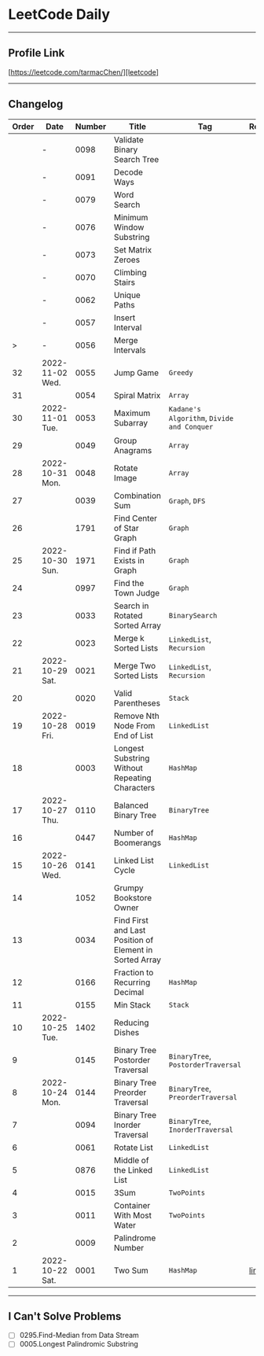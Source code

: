 # LeetCode Daily

---

## Profile Link
[https://leetcode.com/tarmacChen/][leetcode]

---

## Changelog

| Order | Date            | Number | Title                                                   | Tag                                        | ReadMe       |
|-------|-----------------|--------|---------------------------------------------------------|--------------------------------------------|--------------|
|       | -               | 0098   | Validate Binary Search Tree                             |                                            |              |
|       | -               | 0091   | Decode Ways                                             |                                            |              |
|       | -               | 0079   | Word Search                                             |                                            |              |
|       | -               | 0076   | Minimum Window Substring                                |                                            |              |
|       | -               | 0073   | Set Matrix Zeroes                                       |                                            |              |
|       | -               | 0070   | Climbing Stairs                                         |                                            |              |
|       | -               | 0062   | Unique Paths                                            |                                            |              |
|       | -               | 0057   | Insert Interval                                         |                                            |              |
| >     | -               | 0056   | Merge Intervals                                         |                                            |              |
| 32    | 2022-11-02 Wed. | 0055   | Jump Game                                               | `Greedy`                                   |              |
| 31    |                 | 0054   | Spiral Matrix                                           | `Array`                                    |              |
| 30    | 2022-11-01 Tue. | 0053   | Maximum Subarray                                        | `Kadane's Algorithm`, `Divide and Conquer` |              |
| 29    |                 | 0049   | Group Anagrams                                          | `Array`                                    |              |
| 28    | 2022-10-31 Mon. | 0048   | Rotate Image                                            | `Array`                                    |              |
| 27    |                 | 0039   | Combination Sum                                         | `Graph`, `DFS`                             |              |
| 26    |                 | 1791   | Find Center of Star Graph                               | `Graph`                                    |              |
| 25    | 2022-10-30 Sun. | 1971   | Find if Path Exists in Graph                            | `Graph`                                    |              |
| 24    |                 | 0997   | Find the Town Judge                                     | `Graph`                                    |              |
| 23    |                 | 0033   | Search in Rotated Sorted Array                          | `BinarySearch`                             |              |
| 22    |                 | 0023   | Merge k Sorted Lists                                    | `LinkedList`, `Recursion`                  |              |
| 21    | 2022-10-29 Sat. | 0021   | Merge Two Sorted Lists                                  | `LinkedList`, `Recursion`                  |              |
| 20    |                 | 0020   | Valid Parentheses                                       | `Stack`                                    |              |
| 19    | 2022-10-28 Fri. | 0019   | Remove Nth Node From End of List                        | `LinkedList`                               |              |
| 18    |                 | 0003   | Longest Substring Without Repeating Characters          | `HashMap`                                  |              |
| 17    | 2022-10-27 Thu. | 0110   | Balanced Binary Tree                                    | `BinaryTree`                               |              |
| 16    |                 | 0447   | Number of Boomerangs                                    | `HashMap`                                  |              |
| 15    | 2022-10-26 Wed. | 0141   | Linked List Cycle                                       | `LinkedList`                               |              |
| 14    |                 | 1052   | Grumpy Bookstore Owner                                  |                                            |              |
| 13    |                 | 0034   | Find First and Last Position of Element in Sorted Array |                                            |              |
| 12    |                 | 0166   | Fraction to Recurring Decimal                           | `HashMap`                                  |              |
| 11    |                 | 0155   | Min Stack                                               | `Stack`                                    |              |
| 10    | 2022-10-25 Tue. | 1402   | Reducing Dishes                                         |                                            |              |
| 9     |                 | 0145   | Binary Tree Postorder Traversal                         | `BinaryTree`, `PostorderTraversal`         |              |
| 8     | 2022-10-24 Mon. | 0144   | Binary Tree Preorder Traversal                          | `BinaryTree`, `PreorderTraversal`          |              |
| 7     |                 | 0094   | Binary Tree Inorder Traversal                           | `BinaryTree`, `InorderTraversal`           |              |
| 6     |                 | 0061   | Rotate List                                             | `LinkedList`                               |              |
| 5     |                 | 0876   | Middle of the Linked List                               | `LinkedList`                               |              |
| 4     |                 | 0015   | 3Sum                                                    | `TwoPoints`                                |              |
| 3     |                 | 0011   | Container With Most Water                               | `TwoPoints`                                |              |
| 2     |                 | 0009   | Palindrome Number                                       |                                            |              |
| 1     | 2022-10-22 Sat. | 0001   | Two Sum                                                 | `HashMap`                                  | [link][0001] |

---

## I Can't Solve Problems 

- [ ] 0295.Find-Median from Data Stream
- [ ] 0005.Longest Palindromic Substring

[profile]: https://github.com/tarmacChen/LeetCode
[leetcode]: https://leetcode.com/tarmacChen/
[0001]: https://github.com/tarmacChen/LeetCode/tree/main/0001.TwoSum